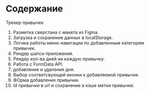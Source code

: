 # Содержание

Трекер привычек

1. Разметка сверстана с макета из Figma
2. Загрузка и сохранение данных в localStorage.
3. Логика работы меню навигации по добавленным категорям привычек.
4. Рендер шапси приложения.
5. Рендер кол-ва дней на каждую привычку.
6. Работа с FormData API.
7. добавление и удаления дня.
8. Выбор соответсвующей иконки к добавляемой привычке.
9. ФОрма добавления привычки.
10. Id привычки в url и сохранение в кэше метки привычке.
